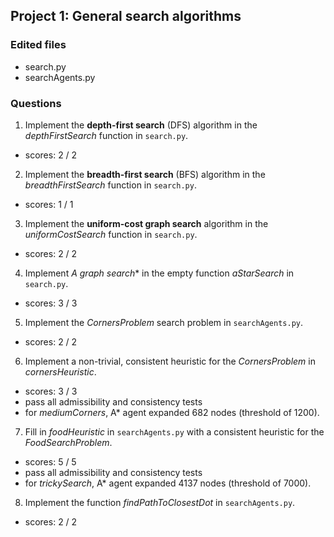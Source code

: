 ## Project 1: General search algorithms
### Edited files
- search.py
- searchAgents.py

### Questions
1. Implement the **depth-first search** (DFS) algorithm in the *depthFirstSearch* function in `search.py`.
- scores: 2 / 2

2. Implement the **breadth-first search** (BFS) algorithm in the *breadthFirstSearch* function in `search.py`.
- scores: 1 / 1

3. Implement the **uniform-cost graph search** algorithm in the *uniformCostSearch* function in `search.py`.
- scores: 2 / 2

4. Implement **A* graph search** in the empty function *aStarSearch* in `search.py`.
- scores: 3 / 3

5. Implement the *CornersProblem* search problem in `searchAgents.py`.
- scores: 2 / 2

6. Implement a non-trivial, consistent heuristic for the *CornersProblem* in *cornersHeuristic*.
- scores: 3 / 3
- pass all admissibility and consistency tests
- for *mediumCorners*, A* agent expanded 682 nodes (threshold of 1200).

7. Fill in *foodHeuristic* in `searchAgents.py` with a consistent heuristic for the *FoodSearchProblem*.
- scores: 5 / 5
- pass all admissibility and consistency tests
- for *trickySearch*, A* agent expanded 4137 nodes (threshold of 7000).

8. Implement the function *findPathToClosestDot* in `searchAgents.py`.
- scores: 2 / 2